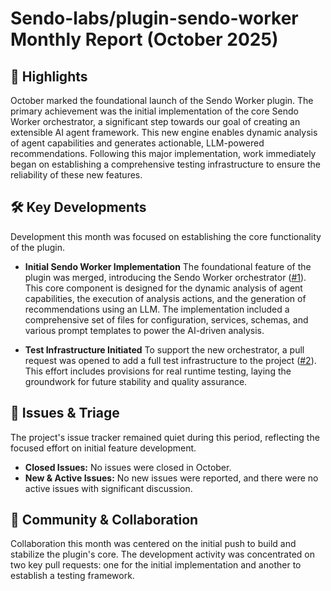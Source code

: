 # Sendo-labs/plugin-sendo-worker Monthly Report (October 2025)

## 🚀 Highlights
October marked the foundational launch of the Sendo Worker plugin. The primary achievement was the initial implementation of the core Sendo Worker orchestrator, a significant step towards our goal of creating an extensible AI agent framework. This new engine enables dynamic analysis of agent capabilities and generates actionable, LLM-powered recommendations. Following this major implementation, work immediately began on establishing a comprehensive testing infrastructure to ensure the reliability of these new features.

## 🛠️ Key Developments
Development this month was focused on establishing the core functionality of the plugin.

- **Initial Sendo Worker Implementation**
  The foundational feature of the plugin was merged, introducing the Sendo Worker orchestrator ([#1](https://github.com/Sendo-labs/plugin-sendo-worker/pull/1)). This core component is designed for the dynamic analysis of agent capabilities, the execution of analysis actions, and the generation of recommendations using an LLM. The implementation included a comprehensive set of files for configuration, services, schemas, and various prompt templates to power the AI-driven analysis.

- **Test Infrastructure Initiated**
  To support the new orchestrator, a pull request was opened to add a full test infrastructure to the project ([#2](https://github.com/Sendo-labs/plugin-sendo-worker/pull/2)). This effort includes provisions for real runtime testing, laying the groundwork for future stability and quality assurance.

## 🐛 Issues & Triage
The project's issue tracker remained quiet during this period, reflecting the focused effort on initial feature development.

- **Closed Issues:** No issues were closed in October.
- **New & Active Issues:** No new issues were reported, and there were no active issues with significant discussion.

## 💬 Community & Collaboration
Collaboration this month was centered on the initial push to build and stabilize the plugin's core. The development activity was concentrated on two key pull requests: one for the initial implementation and another to establish a testing framework.